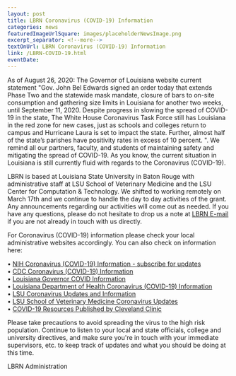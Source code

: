 ```yaml
--- 
layout: post
title: LBRN Coronavirus (COVID-19) Information
categories: news
featuredImageUrlSquare: images/placeholderNewsImage.png
excerpt_separator: <!--more-->
textOnUrl: LBRN Coronavirus (COVID-19) Information
link: /LBRN-COVID-19.html
eventDate: 
--- 
```


As of August 26, 2020: The Governor of Louisiana website current statement "Gov. John Bel Edwards signed an order today that extends Phase Two and the statewide mask mandate, closure of bars to on-site consumption and gathering size limits in Louisiana for another two weeks, until September 11, 2020. Despite progress in slowing the spread of COVID-19 in the state, The White House Coronavirus Task Force still has Louisiana in the red zone for new cases, just as schools and colleges return to campus and Hurricane Laura is set to impact the state. Further, almost half of the state’s parishes have positivity rates in excess of 10 percent. ". We remind all our partners, faculty, and students of maintaining safety and mitigating the spread of COVID-19. As you know, the current situation in Louisiana is still currently fluid with regards to the Coronavirus (COVID-19). <!--more-->

LBRN is based at Louisiana State University in Baton Rouge with administrative staff at LSU School of Veterinary Medicine and the LSU Center for Computation & Technology. We shifted to working remotely on March 17th and we continue to handle the day to day activities of the grant. Any announcements regarding our activities will come out as needed. If you have any questions, please do not hesitate to drop us a note at [LBRN E-mail](mailto:lbrn@.lsu.edu) if you are not already in touch with us directly.

For Coronavirus (COVID-19) information please check your local administrative websites accordingly. You can also check on information here:

  •  [NIH Coronavirus (COVID-19) Information - subscribe for updates](https://www.nih.gov/health-information/coronavirus)  
  •  [CDC Coronavirus (COVID-19) Information](https://www.cdc.gov/coronavirus/2019-ncov/index.html)  
  •  [Louisiana Governor COVID Information](https://coronavirus.la.gov)  
  •  [Louisiana Department of Health Coronavirus (COVID-19) Information](http://ldh.la.gov/coronavirus/)  
  •  [LSU Coronavirus Updates and Information](https://www.lsu.edu/coronavirus/index.php)  
  •  [LSU School of Veterinary Medicine Coronavirus Updates](https://lsu.edu/vetmed/disaster_preparedness/coronavirus_updates.php)  
  •  [COVID-19 Resources Published by Cleveland Clinic](https://newsroom.clevelandclinic.org/2020/08/13/cleveland-clinic-american-lung-association-provide-advanced-covid-19-resources-for-healthcare-providers/) 

Please take precautions to avoid spreading the virus to the high risk population. Continue to listen to your local and state officials, college and university directives, and make sure you're in touch with your immediate supervisors, etc. to keep track of updates and what you should be doing at this time.

LBRN Administration


